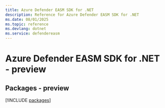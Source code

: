 ```yaml
---
title: Azure Defender EASM SDK for .NET
description: Reference for Azure Defender EASM SDK for .NET
ms.date: 08/01/2025
ms.topic: reference
ms.devlang: dotnet
ms.service: defendereasm
---
```

# Azure Defender EASM SDK for .NET - preview
## Packages - preview
[!INCLUDE [packages](defender-easm-index.md)]